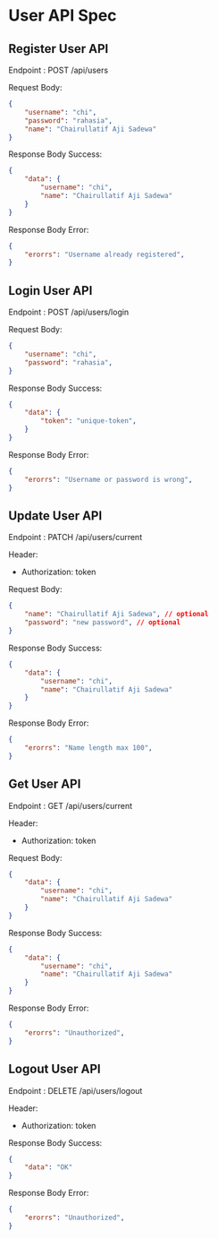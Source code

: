 # User API Spec

## Register User API

Endpoint : POST /api/users

Request Body:

```json
{
	"username": "chi",
	"password": "rahasia",
	"name": "Chairullatif Aji Sadewa"
}
```

Response Body Success:

```json
{
	"data": {
		"username": "chi", 
        "name": "Chairullatif Aji Sadewa"
	}
}
```

Response Body Error:

```json
{
	"erorrs": "Username already registered",
}
```

## Login User API
Endpoint : POST /api/users/login

Request Body:

```json
{
	"username": "chi",
	"password": "rahasia",
}
```

Response Body Success:

```json
{
	"data": {
        "token": "unique-token",
	}
}
```

Response Body Error:

```json
{
	"erorrs": "Username or password is wrong",
}
```

## Update User API
Endpoint : PATCH /api/users/current

Header: 
- Authorization: token

Request Body:

```json
{
	"name": "Chairullatif Aji Sadewa", // optional
	"password": "new password", // optional
}
```

Response Body Success:

```json
{
	"data": {
		"username": "chi", 
        "name": "Chairullatif Aji Sadewa"
	}
}
```

Response Body Error:

```json
{
	"erorrs": "Name length max 100",
}
```

## Get User API
Endpoint : GET /api/users/current

Header: 
- Authorization: token

Request Body:

```json
{
	"data": {
		"username": "chi", 
        "name": "Chairullatif Aji Sadewa"
	}
}
```

Response Body Success:

```json
{
	"data": {
		"username": "chi", 
        "name": "Chairullatif Aji Sadewa"
	}
}
```

Response Body Error:

```json
{
	"erorrs": "Unauthorized",
}
```

## Logout User API
Endpoint : DELETE /api/users/logout

Header: 
- Authorization: token

Response Body Success:

```json
{
	"data": "OK"
}
```

Response Body Error:

```json
{
	"erorrs": "Unauthorized",
}
```
